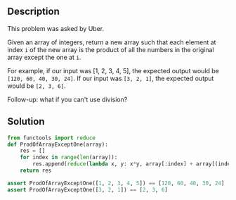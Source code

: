 ## Description

This problem was asked by Uber.

Given an array of integers, return a new array such that each element at index `i` of the new array is the product of all the numbers in the original array except the one at `i`.

For example, if our input was [1, 2, 3, 4, 5], the expected output would be `[120, 60, 40, 30, 24]`. If our input was `[3, 2, 1]`, the expected output would be `[2, 3, 6]`.

Follow-up: what if you can't use division?

## Solution

```python
from functools import reduce
def ProdOfArrayExceptOne(array):
    res = []
    for index in range(len(array)):
        res.append(reduce(lambda x, y: x*y, array[:index] + array[(index + 1):]))
    return res

assert ProdOfArrayExceptOne([1, 2, 3, 4, 5]) == [120, 60, 40, 30, 24]
assert ProdOfArrayExceptOne([3, 2, 1]) == [2, 3, 6]
```
